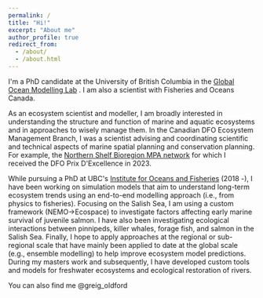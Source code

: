 ```yaml
---
permalink: /
title: "Hi!"
excerpt: "About me"
author_profile: true
redirect_from: 
  - /about/
  - /about.html
---
```


I'm a PhD candidate at the University of British Columbia in the [Global Ocean Modelling Lab](https://oceans.ubc.ca/villy-christensen/) . 
I am also a scientist with Fisheries and Oceans Canada. 

As an ecosystem scientist and modeller, I am broadly interested in understanding the structure and function of marine and aquatic ecosystems and in approaches to wisely manage them.
 In the Canadian DFO Ecosystem Management Branch, I was a scientist advising and coordinating scientific and technical aspects of marine spatial planning and conservation planning. 
For example, the [Northern Shelf Bioregion MPA network](https://www.newswire.ca/news-releases/marine-protected-area-network-partners-endorse-plan-to-protect-british-columbia-s-north-coast-848170307.html) for which I received the DFO Prix D'Excellence in 2023. 

While pursuing a PhD at UBC's [Institute for Oceans and Fisheries](https://oceans.ubc.ca/) (2018 -), I have been working on simulation models that aim to understand long-term ecosystem trends using an end-to-end modelling approach (i.e., from physics to fisheries). 
 Focusing on the Salish Sea, I am using a custom framework (NEMO->Ecospace) to investigate factors affecting early marine survival of juvenile salmon. 
 I have also been investigating ecological interactions between pinnipeds, killer whales, forage fish, and salmon in the Salish Sea. 
 Finally, I hope to apply approaches at the regional or sub-regional scale that have mainly been applied to date at the global scale (e.g., ensemble modelling) to help improve ecosystem model predictions.
During my masters work and subsequently, I have developed custom tools and models for freshwater ecosystems and ecological restoration of rivers. 

You can also find me @greig_oldford
